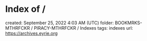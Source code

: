 # Index of /

created: September 25, 2022 4:03 AM (UTC)
folder: BOOKMRKS-MTHRFCKR / PIRACY-MTHRFCKR / Indexes
tags: indexes
url: https://archives.eyrie.org